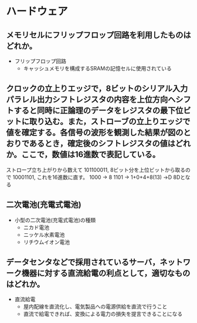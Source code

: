 # ハードウェア
## メモリセルにフリップフロップ回路を利用したものはどれか。
- フリップフロップ回路
  - キャッシュメモリを構成するSRAMの記憶セルに使用されている


## クロックの立上りエッジで，8ビットのシリアル入力パラレル出力シフトレジスタの内容を上位方向ヘシフトすると同時に正論理のデータをレジスタの最下位ビットに取り込む。また，ストローブの立上りエッジで値を確定する。各信号の波形を観測した結果が図のとおりであるとき，確定後のシフトレジスタの値はどれか。ここで，数値は16進数で表記している。
ストロープ立ち上がりから数えて
101100011,
8ビット分を上位ビットから取るので
10001101,
これを16進数に直す。
1000 -> 8
1101 -> 1+0+4+8(13) ->D
8Dとなる


## 二次電池(充電式電池)
- 小型の二次電池(充電式電池)の種類
  - ニカド電池
  - ニッケル水素電池
  - リチウムイオン電池


## データセンタなどで採用されているサーバ，ネットワーク機器に対する直流給電の利点として，適切なものはどれか。
- 直流給電
  - 屋内配線を直流化し、電気製品への電源供給を直流で行うこと
  - 直流で給電できれば、変換による電力の損失を提言できることになる
